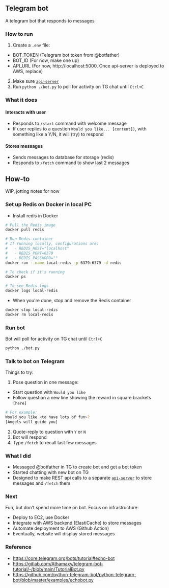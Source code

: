 ## Telegram bot
A telegram bot that responds to messages

### How to run
1. Create a `.env` file:
* BOT_TOKEN (Telegram bot token from @botfather)
* BOT_ID (For now, make one up)
* API_URL (For now, http://localhost:5000. Once api-server is deployed to AWS, replace)
2. Make sure [`api-server`](https://github.com/jo-yrabbit/sandbox-api-server)
3. Run `python ./bot.py` to poll for activity on TG chat until `Ctrl+C`

### What it does

#### Interacts with user
* Responds to `/start` command with welcome message
* If user replies to a question `Would you like... [content])`, with something like a Y/N, it will (try) to respond

#### Stores messages
* Sends messages to database for storage (redis)
* Responds to `/fetch` command to show last 2 messages

## How-to
WIP, jotting notes for now

### Set up Redis on Docker in local PC

* Install redis in Docker
```sh
# Pull the Redis image
docker pull redis

# Run Redis container
# If running locally, configurations are:
#   - REDIS_HOST="localhost"
#   - REDIS_PORT=6379
#   - REDIS_PASSWORD=""
docker run --name local-redis -p 6379:6379 -d redis

# To check if it's running
docker ps

# To see Redis logs
docker logs local-redis
```

* When you're done, stop and remove the Redis container
```sh
docker stop local-redis
docker rm local-redis
```

### Run bot
Bot will poll for activity on TG chat until `Ctrl+C`
```sh
python ./bot.py
```

### Talk to bot on Telegram
Things to try:
1. Pose question in one message:
* Start question with `Would you like`
* Follow question a new line showing the reward in square brackets `[here]`
```sh
# For example:
Would you like <to have lots of fun>?
[Angels will guide you]
```

2. Quote-reply to question with `Y` or `N`
3. Bot will respond
4. Type `/fetch` to recall last few messages

### What I did
* Messaged @botfather in TG to create bot and get a bot token
* Started chatting with new bot on TG
* Designed to make REST api calls to a separate [`api-server`](https://github.com/jo-yrabbit/sandbox-api-server) to store messages and `/fetch` them

### Next
Fun, but don't spend more time on bot. Focus on infrastructure:
* Deploy to EC2, use Docker
* Integrate with AWS backend (ElastiCache) to store messages
* Automate deployment to AWS (Github Action)
* Eventually, website will display stored messages

### Reference
* https://core.telegram.org/bots/tutorial#echo-bot
* https://gitlab.com/Athamaxy/telegram-bot-tutorial/-/blob/main/TutorialBot.py
* https://github.com/python-telegram-bot/python-telegram-bot/blob/master/examples/echobot.py
